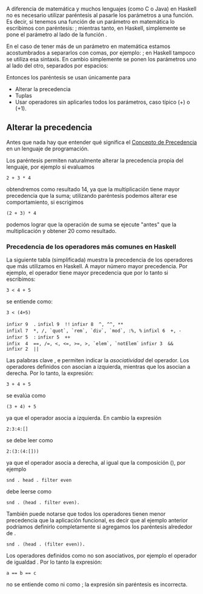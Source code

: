 A diferencia de matemática y muchos lenguajes (como C o Java) en Haskell no es necesario utilizar paréntesis al pasarle los parámetros a una función. Es decir, si tenemos una función de un parámetro en matemática lo escribimos con paréntesis: ; mientras tanto, en Haskell, simplemente se pone el parámetro al lado de la función .

En el caso de tener más de un parámetro en matemática estamos acostumbrados a separarlos con comas, por ejemplo: ; en Haskell tampoco se utiliza esa sintaxis. En cambio simplemente se ponen los parámetros uno al lado del otro, separados por espacios:

Entonces los paréntesis se usan únicamente para

-   Alterar la precedencia
-   Tuplas
-   Usar operadores sin aplicarles todos los parámetros, caso típico (+) o (+1).

Alterar la precedencia
----------------------

Antes que nada hay que entender qué significa el [Concepto de Precedencia](concepto-de-precedencia.md) en un lenguaje de programación.

Los paréntesis permiten naturalmente alterar la precedencia propia del lenguaje, por ejemplo si evaluamos

`2 + 3 * 4`

obtendremos como resultado 14, ya que la multiplicación tiene mayor precedencia que la suma; utilizando paréntesis podemos alterar ese comportamiento, si escrigimos

`(2 + 3) * 4`

podemos lograr que la operación de suma se ejecute "antes" que la multiplicación y obtener 20 como resultado.

### Precedencia de los operadores más comunes en Haskell

La siguiente tabla (simplificada) muestra la precedencia de los operadores que más utilizamos en Haskell. A mayor número mayor precedencia. Por ejemplo, el operador tiene mayor precedencia que por lo tanto si escribimos:

`3 < 4 + 5`

se entiende como:

`3 < (4+5)`

`infixr 9  .`
`infixl 9  !!`
`infixr 8  ^, ^^, **`
`` infixl 7  *, /, `quot`, `rem`, `div`, `mod`, :%, % ``
`infixl 6  +, -`
`infixr 5  :`
`infixr 5  ++`
`` infix  4  ==, /=, <, <=, >=, >, `elem`, `notElem` ``
`infixr 3  &&`
`infixr 2  ||`

Las palabras clave , e permiten indicar la *asociatividad* del operador. Los operadores definidos con asocian a izquierda, mientras que los asocian a derecha. Por lo tanto, la expresión:

`3 + 4 + 5`

se evalúa como

`(3 + 4) + 5`

ya que el operador asocia a izquierda. En cambio la expresión

`2:3:4:[]`

se debe leer como

`2:(3:(4:[]))`

ya que el operador asocia a derecha, al igual que la composición (), por ejemplo

`snd . head . filter even`

debe leerse como

`snd . (head . filter even).`

También puede notarse que todos los operadores tienen menor precedencia que la aplicación funcional, es decir que al ejemplo anterior podríamos definirlo completamente si agregamos los paréntesis alrededor de .

`snd . (head . (filter even)).`

Los operadores definidos como no son asociativos, por ejemplo el operador de igualdad . Por lo tanto la expresión:

`a == b == c`

no se entiende como ni como ; la expresión sin paréntesis es incorrecta.
